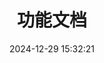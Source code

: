 ---
bookCollapseSection: true
weight: 220
title: 功能文档
date: 2024-12-29 15:32:21
image: https://s2.loli.net/2025/09/24/hzeyjtaJWSTmg32.png
---
